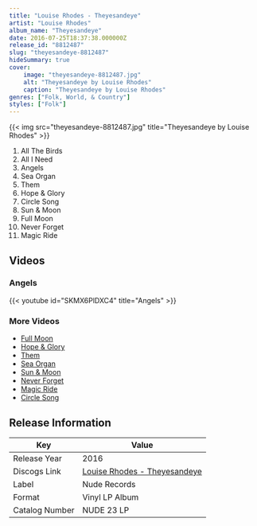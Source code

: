 ```yaml
---
title: "Louise Rhodes - Theyesandeye"
artist: "Louise Rhodes"
album_name: "Theyesandeye"
date: 2016-07-25T18:37:38.000000Z
release_id: "8812487"
slug: "theyesandeye-8812487"
hideSummary: true
cover:
    image: "theyesandeye-8812487.jpg"
    alt: "Theyesandeye by Louise Rhodes"
    caption: "Theyesandeye by Louise Rhodes"
genres: ["Folk, World, & Country"]
styles: ["Folk"]
---
```


{{< img src="theyesandeye-8812487.jpg" title="Theyesandeye by Louise Rhodes" >}}

<!-- section break -->

1. All The Birds
2. All I Need
3. Angels
4. Sea Organ
5. Them
6. Hope & Glory
7. Circle Song
8. Sun & Moon
9. Full Moon
10. Never Forget
11. Magic Ride

<!-- section break -->







## Videos
### Angels
{{< youtube id="SKMX6PlDXC4" title="Angels" >}}<br>

### More Videos

- [Full Moon](https://www.youtube.com/watch?v=OwB7wrcIiz4)
- [Hope & Glory](https://www.youtube.com/watch?v=CNp7BhdRXpI)
- [Them](https://www.youtube.com/watch?v=KRCRpnshFs4)
- [Sea Organ](https://www.youtube.com/watch?v=iFHjVrLQkkM)
- [Sun & Moon](https://www.youtube.com/watch?v=YW_cFvutyl4)
- [Never Forget](https://www.youtube.com/watch?v=1RNvvh54Z-E)
- [Magic Ride](https://www.youtube.com/watch?v=TAPADzBL3jk)
- [Circle Song](https://www.youtube.com/watch?v=ueees67-u68)


## Release Information
|  Key           | Value                                                |
| ---------------| ---------------------------------------------------- |
| Release Year   | 2016                                   |
| Discogs Link   | [Louise Rhodes - Theyesandeye](https://www.discogs.com/release/8812487-Lou-Rhodes-Theyesandeye) |
| Label          | Nude Records |
| Format         | Vinyl LP Album |
| Catalog Number | NUDE 23 LP |
